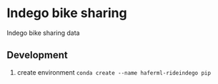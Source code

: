 # Indego bike sharing

Indego bike sharing data


## Development

1. create environment `conda create --name haferml-rideindego pip`
